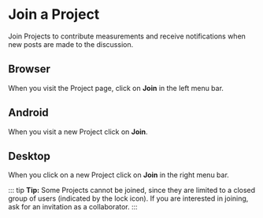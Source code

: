# Join a Project

Join Projects to contribute measurements and receive notifications when new posts are made to the discussion.

## Browser

When you visit the Project page, click on **Join** in the left menu bar.

## Android

When you visit a new Project click on **Join**.

## Desktop

When you click on a new Project click on **Join** in the right menu bar.

::: tip
**Tip:** Some Projects cannot be joined, since they are limited to a closed group of users (indicated by the <i class="fa fa-lock"></i> lock icon). If you are interested in joining, ask for an invitation as a collaborator.
:::
